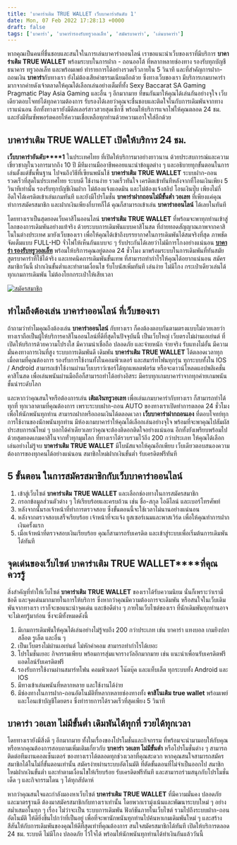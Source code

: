 ```yaml
---
title: 'บาคาร่าเติม TRUE WALLET เว็บบาคาร่าอันดับ 1'
date: Mon, 07 Feb 2022 17:28:13 +0000
draft: false
tags: ['บาคาร่า', 'บาคาร่ารองรับทรูวอลเล็ท', 'สมัครบาคาร่า', 'เล่นบาคาร่า']
---
```


หากคุณเป็นคนที่ชื่นชอบและสนใจในการเล่นบาคาร่าออนไลน์ เราขอแนะนำเว็บของเราที่มีบริการ **บาคาร่าเติม** **TRUE WALLET** พร้อมระบบในการฝาก - ถอนออโต้ ที่หลากหลายช่องทาง รองรับทุกบัญชีธนาคาร ทรูวอลเล็ท และพร้อมเพย์ ทำรายการได้อย่างรวดเร็วภายใน 5 วินาที และที่สำคัญการฝาก-ถอนเงิน **บาคาร่า**กับทางเรา ยังไม่ต้องเสียค่าธรรมเนียมอีกด้วย ซึ่งทางเว็บของเรา มีบริการเกมบาคาร่ามากจากค่ายดังเจ้าตลาดให้คุณได้เลือกเล่นอย่างเต็มที่ทั้ง Sexy Baccarat SA Gaming Pragmatic Play Asia Gaming และอื่น ๆ อีกมากมาย ที่ขนกันมาให้คุณได้เล่นกันอย่างจุใจ เว็บเดียวตอบโจทย์ได้ทุกความต้องการ รับรองได้เลยว่าคุณจะชื่นชอบและติดใจในกับการเดิมพันจากทางเราแน่นอน อีกทั้งทางเรายังมีดีลเลอร์สาวสวยสุดเซ็กซี่ พร้อมให้บริการแจกไพ่ให้คุณตลอด 24 ชม. และยังมีทีมซัพพอร์ตคอยให้ความเชื่อเหลือทุกท่านด้วยความเอาใจใส่อีกด้วย

**บาคาร่าเติม** **TRUE WALLET เปิดให้บริการ 24 ชม.**
----------------------------------------------------

**เว็บบาคาร่าอันดับ****1** ในประเทศไทย ที่เปิดให้บริการมาอย่างยาวนาน ด้วยประสบการณ์และความเชี่ยวชาญในวงการมากถึง 10 ปี มีทีมงานมืออาชีพคอยแนะนำข้อมูลต่าง ๆ และอธิบายทุกขั้นตอนในการเล่นตั้งแต่ขั้นพื้นฐาน ไปจนถึงวิธีที่เซียนพนันใช้ **บาคาร่าเติม** **TRUE WALLET** ระบบฝาก-ถอนรวดเร็วที่สุดในประเทศไทย ระบบดี ใช้งานง่าย รวดเร็วทันใจ เครดิตเข้าทันทีหลังจากที่โอนเงินเพียง 5 วินาทีเท่านั้น รองรับทุกบัญชีเงินฝาก ไม่ต้องแจ้งแอดมิน และไม่ต้องแจ้งสลิป โอนเงินปุ๊บ เพียงไม่กี่อึดใจได้เครดิตเข้าเล่นเกมทันที และยังมีโปรโมชั่น **บาคาร่าฝากถอนไม่มีขั้นต่ำ วอเลท** ที่เพียงแค่คุณทำการสมัครสมาชิก และฝากเงินเพียงกี่บาทก็ได้ คุณก็สามารถเข้าเล่น **บาคาร่าออนไลน์** ได้เลยในทันที

โดยทางเราเป็นสุดยอดเว็บคาสิโนออนไลน์ **บาคาร่าเติม** **TRUE WALLET** ที่พร้อมจะพาทุกท่านเข้าสู่โลกของการเดิมพันอย่างแท้จริง ด้วยระบบการเดิมพันแบบคาสิโนสด ที่ถ่ายทอดสัญญาณภาพจากคาสิโนในต่างประเทศ มายังเว็บของเรา เพื่อให้คุณได้เข้าถึงบรรยากาศในการเดิมพันได้สมจริงที่สุด ภาพชัดจัดเต็มแบบ FULL-HD จั่วไพ่ให้เห็นกันแบบจะ ๆ รับประกันได้เลยว่าไม่มีการโกงอย่างแน่นอน [**บาคาร่า รองรับทรูวอลเล็ท**](/บาคาร่า-รองรับทรูวอลเล็/) พร้อมให้บริการคุณอยู่ตลอด 24 ชั่วโมง มาพร้อมระบบในการเดิมพันที่ทันสมัย สูตรบาคาร่าที่ใช้ได้จริง และเทคนิคการเดิมพันขั้นเทพ ที่สามารถทำกำไรให้คุณได้อยากแน่นอน สมัครสมาชิกวันนี้ ฝากเงินขั้นต่ำและทำตามเงื่อนไข รับโบนัสเพิ่มทันที เล่นง่าย ไม่มีโกง กระเป่าเดียวเล่นได้ทุกเกมการเดิมพัน ไม่ต้องโยกกระเป๋าให้เสียเวลา

[![สมัครสมาชิก](register-button.png)](https://member.ufarec.com/register/?s=avfreex24;lang=th)

**ทำไมถึงต้องเล่น บาคาร่าออนไลน์ ที่เว็บของเรา**
------------------------------------------------

ถ้าถามว่าทำไมคุณถึงต้องเล่น **บาคาร่าออนไลน์** กับทางเรา ก็คงต้องตอบกันตามตรงแบบไม่อวยเลยว่า ทางเราถือเป็นผู้ให้บริการคาสิโนออนไลน์ที่ดีที่สุดในปัจจุบันนี้ เป็นเว็บใหญ่ เว็บตรงไม่ผ่านเอเย่นต์ ที่เปิดให้บริการด้วยความโปรงใส มีความน่าเชื่อถือ ปลอดภัย และจ่ายหนัก จ่ายจริง รับแทงไม่อั้น มีความมั่นคงทางการเงินที่สูง ระบบการเดิมพันดี เดิมพัน **บาคาร่าเติม** **TRUE WALLET** ได้ตลอดเวลาทุกเมื่อตามที่คุณต้องการ รองรับการใช้งานทั้งในคอมพิวเตอร์ และสมาร์ทโฟนทุกรุ่น ทุกระบบทั้งใน IOS / Android สามารถเข้าใช้งานผ่านเว็บเบราว์เซอร์ได้ทุกแพลตฟอร์ม หรือจะดาวน์โหลดแอปพลิเคชั่นคาสิโนสด เพื่อเล่นพนันผ่านมือถือก็สามารถทำได้อย่างอิสระ มีครบทุกเกมบาคาร่าจากทุกค่ายเกมพนันชั้นนำระดับโลก

และหากว่าคุณสนใจหรือต้องการเล่น **เติมเงินทรูวอเลท** เพื่อเล่นเกมบาคาร่ากับทางเรา ก็สามารถทำได้ทุกที่ ทุกเวลาตามที่คุณต้องการ เพราะระบบฝาก-ถอน AUTO ของทางเราเปิดทำการตลอด 24 ชั่วโมง เพื่อให้นักพนันทุกท่าน สามารถฝากหรือถอนเงินได้ตลอดเวลา **เว็บบาคาร่าฝากถอนเอง** ที่ตอบโจทย์ทุกการใช้งานของนักพนันทุกท่าน มีห้องเกมบาคาร่าให้คุณได้เลือกเล่นอย่างจุใจ พร้อมที่จะพาคุณไปสัมผัสประสบการณ์ใหม่ ๆ บอกได้คำเดียวเลยว่าคุณจะต้องติดอกติดใจอย่างแน่นอน อีกทั้งยังเพรียบพร้อมไปด้วยสุดยอดเกมคาสิโนจากทั่วทุกมุมโลก ที่ทางเราได้รวบรวมไว้ถึง 200 กว่าประเภท ให้คุณได้เลือกเล่นอย่างไม่รู้จบ **บาคาร่าเติม** **TRUE WALLET** มีโบนัสแจกให้คุณอีกเพียบ เว็บเดียวตอบสนองความต้องการของทุกคนได้อย่างแน่นอน สมาชิกใหม่ฝากเงินขั้นต่ำ รับเครดิตฟรีทันที

**5 ขั้นตอน ในการสมัครสมาชิกกับเว็บบาคาร่าออนไลน์**
---------------------------------------------------

1.  เข้าสู่เว็บไซต์ **บาคาร่าเติม** **TRUE WALLET** และเลือกช่องทางในการสมัครสมาชิก
2.  กรอกข้อมูลส่วนตัวต่าง ๆ ให้เรียบร้อยและครบถ้วน เช่น ชื่อ-สกุล ไอดีไลน์ และเบอร์โทรศัพท์
3.  หลังจากนั้นรอเจ้าหน้าที่ทำการตรวจสอบ ซึ่งขั้นตอนนี้จะใช้เวลาไม่นานอย่างแน่นอน
4.  หลังจากตรวจสอบเสร็จเรียบร้อย เจ้าหน้าที่จะแจ้ง ยูสเซอร์เนมและพาสเวิร์ด เพื่อให้คุณทำการฝากเงินครั้งแรก
5.  เมื่อเจ้าหน้าที่ตรวจสอบเงินเรียบร้อย คุณก็สามารถรับเครดิต และเข้าสู่ระบบเพื่อเริ่มต้นการเดิมพันได้ทันที

**จุดเด่นของเว็บไซต์ บาคาร่าเติม TRUE WALLET****ที่คุณควรรู้**
--------------------------------------------------------------

สิ่งสำคัญที่ทำให้เว็บไซต์ **บาคาร่าเติม** **TRUE WALLET** ของเราได้รับความนิยม นั่นก็เพราะว่าเรามีข้อดี และจุดเด่นมากมายในการให้บริการ ซึ่งหากว่าคุณมีความต้องการจะเดิมพัน หรือสนใจในเว็บเดิมพันจากทางเรา เราก็จะขอแนะนำจุดเด่น และข้อดีต่าง ๆ ภายในเว็บไซต์ของเรา ที่นักเดิมพันทุกท่านอาจจะไม่เคยรู้มาก่อน ซึ่งจะมีทั้งหมดดังนี้

1.  มีเกมการเดิมพันให้คุณได้เล่นอย่างไม่รู้จบถึง 200 กว่าประเภท เช่น บาคาร่า แทงบอล เกมยิงปลา สล็อต รูเล็ต และอื่น ๆ
2.  เป็นเว็บตรงไม่ผ่านเอเย่นต์ ไม่หักค่าคอม สามารถทำกำไรได้เยอะ
3.  โปรโมชั่นเยอะ กิจกรรมเพียบ พร้อมการสุ่มแจกรางวัลอีกมากมาย เช่น แนะนำเพื่อนรับเครดิตฟรี แอดไลน์รับเครดิตฟรี
4.  รองรับการใช้งานผ่านสมาร์ทโฟน คอมพิวเตอร์ โน๊ตบุ๊ค และแท็บเล็ต ทุกระบบทั้ง Android และ IOS
5.  มีทางเข้าเล่นพนันที่หลากหลาย และใช้งานได้ง่าย
6.  มีช่องทางในการฝาก-ถอนอัตโนมัติที่หลากหลายช่องทางทั้ง **คาสิโนเติม** **true wallet** พร้อมเพย์ และโอนเข้าบัญชีโดยตรง ซึ่งทำรายการได้รวดเร็วที่สุดเพียง 5 วินาที

**บาคาร่า วอเลท ไม่มีขั้นต่ำ เดิมพันได้ทุกที่ รวยได้ทุกเวลา**
-------------------------------------------------------------

โดยทางเรายังมีสิ่งดี ๆ อีกมากมาย ทั้งในเรื่องของโปรโมชั่นและกิจกรรม ที่พร้อมจะนำมามอบให้กับคุณ หรือหากคุณต้องการสอบถามเพิ่มเติมเกี่ยวกับ **บาคาร่า วอเลท ไม่มีขั้นต่ำ** หรือโปรโมชั่นต่าง ๆ สามารถติดต่อทีมงานคอลเซ็นเตอร์ ของทางเราได้ตลอดทุกช่วงเวลาที่คุณสะดวก หากคุณสนใจสามารถสมัครสมาชิกได้ในไม่กี่ขั้นตอนเท่านั้น สมัครง่ายผ่านระบบอัตโนมัติ ที่ตัดขั้นตอนที่ไม่จำเป็นออกไป สมาชิกใหม่ฝากเงินขั้นต่ำ และทำตามเงื่อนไขให้เรียบร้อย รับเครดิตฟรีทันที และสามารถร่วมสนุกกับโปรโมชั่นเด็ด ๆ และกิจกรรมโดน ๆ ได้ทุกสัปดาห์

หากว่าคุณสนใจและกำลังมองหาเว็บไซต์ **บาคาร่าเติม** **TRUE WALLET** ที่มีความมั่นคง ปลอดภัย และมาตรฐานดี ต้องมาสมัครสมาชิกกับทางเราเท่านั้น โดยพวกเรามุ่งเน้นและพัฒนาระบบใหม่ ๆ อย่างสม่ำเสมอในทุก ๆ เรื่อง ไม่ว่าจะเป็น ระบบการเดิมพัน ฟังก์ชันภายในเว็บไซต์ รวมไปถึงระบบฝาก-ถอนอัตโนมัติ ให้ดียิ่งขึ้นไปกว่าที่เป็นอยู่ เพื่อที่จะพานักพนันทุกท่านไปค้นหาเกมเดิมพันใหม่ ๆ และสร้างสีสันให้กับการเดิมพันของคุณให้ดีที่สุดเท่าที่คุณต้องการ สนใจสมัครสมาชิกได้ทันที เปิดให้บริการตลอด 24 ชม. ระบบดี ไม่มีโกง ปลอดภัย ไว้ใจได้ พร้อมให้นักพนันทุกท่านได้ทำเงินกันแล้ววันนี้